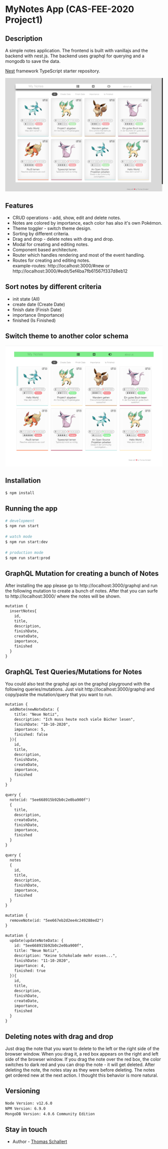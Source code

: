 # MyNotes App (CAS-FEE-2020 Project1)

## Description

A simple notes application. The frontend is built with vanillajs and the backend with nest.js. The backend uses graphql for querying and a mongodb to save the data.

[Nest](https://github.com/nestjs/nest) framework TypeScript starter repository.

<p align="center">
  <img src="client/images/screenshot-theme-grey.png" alt="CAS-FEE-2020">
</p>

## Features
* CRUD operations - add, show, edit and delete notes.
* Notes are colored by importance, each color has also it's own Pokémon.
* Theme toggler - switch theme design.
* Sorting by different criteria.
* Drag and drop - delete notes with drag and drop.
* Modal for creating and editing notes.
* Component based architecture.
* Router which handles rendering and most of the event handling.
* Routes for creating and editing notes.\
example-routes: http://localhost:3000/#new or http://localhost:3000/#edit/5ef4ba7fb61567f337d8eb12

## Sort notes by different criteria
* init state (All)
* create date (Create Date)
* finish date (Finish Date)
* importance (Importance)
* finished (Is Finished)

## Switch theme to another color schema

<p align="center">
  <img src="client/images/screenshot-theme-green.png" alt="CAS-FEE-2020">
</p>

## Installation

```bash
$ npm install
```

## Running the app

```bash
# development
$ npm run start

# watch mode
$ npm run start:dev

# production mode
$ npm run start:prod
```

## GraphQL Mutation for creating a bunch of Notes

After installing the app please go to http://localhost:3000/graphql and run the following mutation to create a bunch of notes. After that you can surfe to http://localhost:3000/ where the notes will be shown.

```
mutation {
  insertNotes{
    id,
    title,
    description,
    finishDate,
    createDate,
    importance,
    finished
  }
}
```

## GraphQL Test Queries/Mutations for Notes

You could also test the graphql api on the graphql playground with the following queries/mutations. Just visit http://localhost:3000/graphql and copy/paste the mutation/query that you want to run.

```
mutation {
  addNote(newNoteData: {
  	title: "Neue Notiz",
    description: "Ich muss heute noch viele Bücher lesen",
    finishDate: "10-10-2020",
    importance: 5,
    finished: false
  }){
    id,
    title,
    description,
    finishDate,
    createDate,
    importance,
    finished
  }
}

query {
  note(id: "5ee668915b92b0c2e0ba900f")
  {
    title,
    description,
    createDate,
    finishDate,
    importance,
    finished
  }
}

query {
  notes
  {
    id,
    title,
    description,
    finishDate,
    importance,
    finished
  }
}

mutation {
  removeNote(id: "5ee667eb2d2ee4c249288ed2")
}

mutation {
  update(updateNoteData: {
    id: "5ee668915b92b0c2e0ba900f",
  	title: "Neue Notiz",
    description: "Keine Schokolade mehr essen...",
    finishDate: "11-10-2020",
    importance: 4,
    finished: true
  }){
    id,
    title,
    description,
    finishDate,
    createDate,
    importance,
    finished
  }
}
```

## Deleting notes with drag and drop

Just drag the note that you want to delete to the left or the right side of the browser window. When you drag it, a red box appears on the right and left side of the browser window. If you drag the note over the red box, the color switches to dark red and you can drop the note - it will get deleted.  After deleting the note, the notes stay as they were before deleting. The notes get ordered new at the next action. I thought this behavior is more natural.

## Versioning

```sh
Node Version: v12.6.0
NPM Version: 6.9.0
MongoDB Version: 4.0.6 Community Edition
```

## Stay in touch

- Author - [Thomas Schallert](https://github.com/tomschall/)
